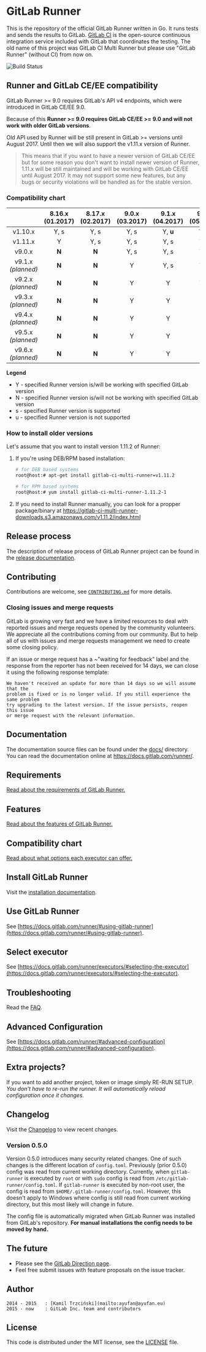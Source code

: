 # GitLab Runner

This is the repository of the official GitLab Runner written in Go.
It runs tests and sends the results to GitLab.
[GitLab CI](https://about.gitlab.com/gitlab-ci) is the open-source
continuous integration service included with GitLab that coordinates the testing.
The old name of this project was GitLab CI Multi Runner but please use "GitLab Runner" (without CI) from now on.

![Build Status](https://gitlab.com/gitlab-org/gitlab-ci-multi-runner/badges/master/build.svg)

## Runner and GitLab CE/EE compatibility

GitLab Runner >= 9.0 requires GitLab's API v4 endpoints, which were introduced in
GitLab CE/EE 9.0.

Because of this **Runner >= 9.0 requires GitLab CE/EE >= 9.0 and will not work
with older GitLab versions**.

Old API used by Runner will be still present in GitLab >= versions until August 2017.
Until then we will also support the v1.11.x version of Runner.

> This means that if you want to have a newer version of GitLab CE/EE but for some
reason you don't want to install newer version of Runner, 1.11.x will be still
maintained and will be working with GitLab CE/EE until August 2017. It may not
support some new features, but any bugs or security violations will be handled
as for the stable version.

### Compatibility chart

|                    | 8.16.x (01.2017) | 8.17.x (02.2017) | 9.0.x (03.2017) | 9.1.x (04.2017) | 9.2.x (05.2017) | 9.3.x (06.2017) | 9.4.x (07.2017) | 9.5.x (08.2017) | 9.6.x (09.2017) |
|:------------------:|:----------------:|:----------------:|:---------------:|:---------------:|:---------------:|:---------------:|:---------------:|:---------------:|:---------------:|
| v1.10.x            | Y, s             | Y, s             | Y, s            | Y, **u**        | Y, **u**        | Y, **u**        | Y, **u**        | Y, **u**        | **N**, **u**    |
| v1.11.x            | Y                | Y, s             | Y, s            | Y, s            | Y, s            | Y, s            | Y, s            | Y, s            | **N**, **u**    |
| v9.0.x             | **N**            | **N**            | Y, s            | Y, s            | Y, s            | Y, **u**        | Y, **u**        | Y, **u**        | Y, **u**        |
| v9.1.x _(planned)_ | **N**            | **N**            | Y               | Y, s            | Y, s            | Y, s            | Y, **u**        | Y, **u**        | Y, **u**        |
| v9.2.x _(planned)_ | **N**            | **N**            | Y               | Y               | Y, s            | Y, s            | Y, s            | Y, **u**        | Y, **u**        |
| v9.3.x _(planned)_ | **N**            | **N**            | Y               | Y               | Y               | Y, s            | Y, s            | Y, s            | Y, **u**        |
| v9.4.x _(planned)_ | **N**            | **N**            | Y               | Y               | Y               | Y               | Y, s            | Y, s            | Y, s            |
| v9.5.x _(planned)_ | **N**            | **N**            | Y               | Y               | Y               | Y               | Y               | Y, s            | Y, s            |
| v9.6.x _(planned)_ | **N**            | **N**            | Y               | Y               | Y               | Y               | Y               | Y               | Y, s            |

**Legend**

* Y - specified Runner version is/will be working with specified GitLab version
* N - specified Runner version is/will not be working with specified GitLab version
* s - specified Runner version is supported
* u - specified Runner version is not supported

### How to install older versions

Let's assume that you want to install version 1.11.2 of Runner:

1. If you're using DEB/RPM based installation:

    ```bash
    # for DEB based systems
    root@host:# apt-get install gitlab-ci-multi-runner=v1.11.2

    # for RPM based systems
    root@host:# yum install gitlab-ci-multi-runner-1.11.2-1
    ```

1. If you need to install Runner manually, you can look for a propper package/binary
   at https://gitlab-ci-multi-runner-downloads.s3.amazonaws.com/v1.11.2/index.html

## Release process

The description of release process of GitLab Runner project can be found in the [release documentation](docs/release_process/README.md).

## Contributing

Contributions are welcome, see [`CONTRIBUTING.md`](CONTRIBUTING.md) for more details.

### Closing issues and merge requests

GitLab is growing very fast and we have a limited resources to deal with reported issues
and merge requests opened by the community volunteers. We appreciate all the contributions
coming from our community. But to help all of us with issues and merge requests management
we need to create some closing policy.

If an issue or merge request has a ~"waiting for feedback" label and the response from the
reporter has not been received for 14 days, we can close it using the following response
template:

```
We haven't received an update for more than 14 days so we will assume that the
problem is fixed or is no longer valid. If you still experience the same problem
try upgrading to the latest version. If the issue persists, reopen this issue
or merge request with the relevant information.
```

## Documentation

The documentation source files can be found under the [docs/](docs/) directory. You can
read the documentation online at https://docs.gitlab.com/runner/.

## Requirements

[Read about the requirements of GitLab Runner.](https://docs.gitlab.com/runner/#requirements)

## Features

[Read about the features of GitLab Runner.](https://docs.gitlab.com/runner/#features)

## Compatibility chart

[Read about what options each executor can offer.](https://docs.gitlab.com/runner/executors/#compatibility-chart)

## Install GitLab Runner

Visit the [installation documentation](https://docs.gitlab.com/runner/install/).

## Use GitLab Runner

See [https://docs.gitlab.com/runner/#using-gitlab-runner](https://docs.gitlab.com/runner/#using-gitlab-runner).

## Select executor

See [https://docs.gitlab.com/runner/executors/#selecting-the-executor](https://docs.gitlab.com/runner/executors/#selecting-the-executor).

## Troubleshooting

Read the [FAQ](https://docs.gitlab.com/runner/faq/).

## Advanced Configuration

See [https://docs.gitlab.com/runner/#advanced-configuration](https://docs.gitlab.com/runner/#advanced-configuration).

## Extra projects?

If you want to add another project, token or image simply RE-RUN SETUP.
*You don't have to re-run the runner. It will automatically reload configuration once it changes.*

## Changelog

Visit the [Changelog](CHANGELOG.md) to view recent changes.

### Version 0.5.0

Version 0.5.0 introduces many security related changes.
One of such changes is the different location of `config.toml`.
Previously (prior 0.5.0) config was read from current working directory.
Currently, when `gitlab-runner` is executed by `root` or with `sudo` config is read from `/etc/gitlab-runner/config.toml`.
If `gitlab-runner` is executed by non-root user, the config is read from `$HOME/.gitlab-runner/config.toml`.
However, this doesn't apply to Windows where config is still read from current working directory, but this most likely will change in future.

The config file is automatically migrated when GitLab Runner was installed from GitLab's repository.
**For manual installations the config needs to be moved by hand.**

## The future

* Please see the [GitLab Direction page](https://about.gitlab.com/direction/).
* Feel free submit issues with feature proposals on the issue tracker.

## Author

```
2014 - 2015   : [Kamil Trzciński](mailto:ayufan@ayufan.eu)
2015 - now    : GitLab Inc. team and contributors
```

## License

This code is distributed under the MIT license, see the [LICENSE](LICENSE.md) file.
